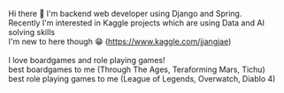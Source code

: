 Hi there 👋 I'm backend web developer using Django and Spring.   
Recently I'm interested in Kaggle projects which are using Data and AI solving skills   
I'm new to here though 😁 (https://www.kaggle.com/jjangjae)   
<br/>
I love boardgames and role playing games!    
best boardgames to me (Through The Ages, Teraforming Mars, Tichu)   
best role playing games to me (League of Legends, Overwatch, Diablo 4)    
<br/>


<!--
**zzangjae/zzangjae** is a ✨ _special_ ✨ repository because its `README.md` (this file) appears on your GitHub profile.

Here are some ideas to get you started

- 🔭 I’m currently working on ...
- 🌱 I’m currently learning ...
- 👯 I’m looking to collaborate on ...
- 🤔 I’m looking for help with ...
- 💬 Ask me about ...
- 📫 How to reach me: ...
- 😄 Pronouns: ...
- ⚡ Fun fact: ...
:-->

